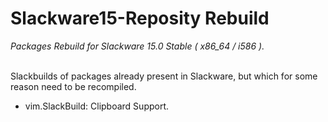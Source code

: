 # Slackware15-Reposity Rebuild
*Packages Rebuild for Slackware 15.0 Stable ( x86_64 / i586 ).*
<br/><br/>

Slackbuilds of packages already present in Slackware, but which for some reason need to be recompiled.

- vim.SlackBuild: Clipboard Support.
